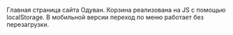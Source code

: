 Главная страница сайта Одуван. 
Корзина реализована на JS с помощью localStorage.
В мобильной версии переход по меню работает без перезагрузки. 